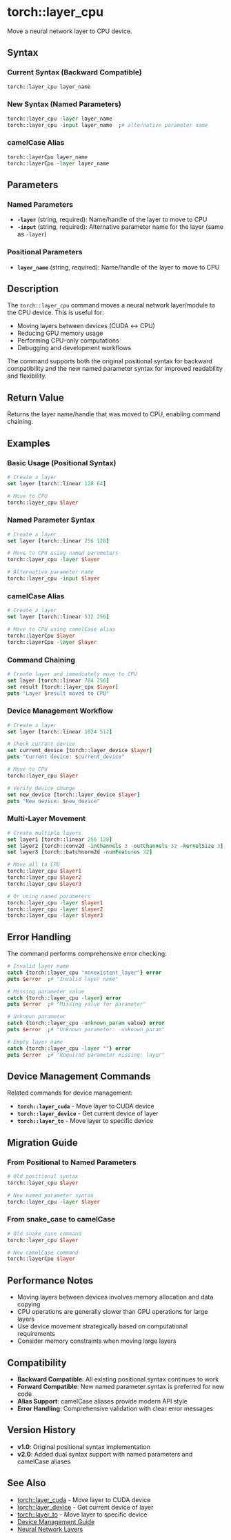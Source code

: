 # torch::layer_cpu

Move a neural network layer to CPU device.

## Syntax

### Current Syntax (Backward Compatible)
```tcl
torch::layer_cpu layer_name
```

### New Syntax (Named Parameters)
```tcl
torch::layer_cpu -layer layer_name
torch::layer_cpu -input layer_name  ;# alternative parameter name
```

### camelCase Alias
```tcl
torch::layerCpu layer_name
torch::layerCpu -layer layer_name
```

## Parameters

### Named Parameters
- **`-layer`** (string, required): Name/handle of the layer to move to CPU
- **`-input`** (string, required): Alternative parameter name for the layer (same as `-layer`)

### Positional Parameters  
- **`layer_name`** (string, required): Name/handle of the layer to move to CPU

## Description

The `torch::layer_cpu` command moves a neural network layer/module to the CPU device. This is useful for:

- Moving layers between devices (CUDA ↔ CPU)
- Reducing GPU memory usage
- Performing CPU-only computations
- Debugging and development workflows

The command supports both the original positional syntax for backward compatibility and the new named parameter syntax for improved readability and flexibility.

## Return Value

Returns the layer name/handle that was moved to CPU, enabling command chaining.

## Examples

### Basic Usage (Positional Syntax)
```tcl
# Create a layer
set layer [torch::linear 128 64]

# Move to CPU
torch::layer_cpu $layer
```

### Named Parameter Syntax
```tcl
# Create a layer  
set layer [torch::linear 256 128]

# Move to CPU using named parameters
torch::layer_cpu -layer $layer

# Alternative parameter name
torch::layer_cpu -input $layer
```

### camelCase Alias
```tcl
# Create a layer
set layer [torch::linear 512 256]

# Move to CPU using camelCase alias
torch::layerCpu $layer
torch::layerCpu -layer $layer
```

### Command Chaining
```tcl
# Create layer and immediately move to CPU
set layer [torch::linear 784 256]
set result [torch::layer_cpu $layer]
puts "Layer $result moved to CPU"
```

### Device Management Workflow
```tcl
# Create a layer
set layer [torch::linear 1024 512]

# Check current device
set current_device [torch::layer_device $layer]
puts "Current device: $current_device"

# Move to CPU
torch::layer_cpu $layer

# Verify device change
set new_device [torch::layer_device $layer]
puts "New device: $new_device"
```

### Multi-Layer Movement
```tcl
# Create multiple layers
set layer1 [torch::linear 256 128]
set layer2 [torch::conv2d -inChannels 3 -outChannels 32 -kernelSize 3]
set layer3 [torch::batchnorm2d -numFeatures 32]

# Move all to CPU
torch::layer_cpu $layer1
torch::layer_cpu $layer2  
torch::layer_cpu $layer3

# Or using named parameters
torch::layer_cpu -layer $layer1
torch::layer_cpu -layer $layer2
torch::layer_cpu -layer $layer3
```

## Error Handling

The command performs comprehensive error checking:

```tcl
# Invalid layer name
catch {torch::layer_cpu "nonexistent_layer"} error
puts $error  ;# "Invalid layer name"

# Missing parameter value
catch {torch::layer_cpu -layer} error
puts $error  ;# "Missing value for parameter"

# Unknown parameter
catch {torch::layer_cpu -unknown_param value} error
puts $error  ;# "Unknown parameter: -unknown_param"

# Empty layer name
catch {torch::layer_cpu -layer ""} error
puts $error  ;# "Required parameter missing: layer"
```

## Device Management Commands

Related commands for device management:

- **`torch::layer_cuda`** - Move layer to CUDA device
- **`torch::layer_device`** - Get current device of layer
- **`torch::layer_to`** - Move layer to specific device

## Migration Guide

### From Positional to Named Parameters

```tcl
# Old positional syntax
torch::layer_cpu $layer

# New named parameter syntax  
torch::layer_cpu -layer $layer
```

### From snake_case to camelCase

```tcl
# Old snake_case command
torch::layer_cpu $layer

# New camelCase command
torch::layerCpu $layer
```

## Performance Notes

- Moving layers between devices involves memory allocation and data copying
- CPU operations are generally slower than GPU operations for large layers
- Use device movement strategically based on computational requirements
- Consider memory constraints when moving large layers

## Compatibility

- **Backward Compatible**: All existing positional syntax continues to work
- **Forward Compatible**: New named parameter syntax is preferred for new code
- **Alias Support**: camelCase aliases provide modern API style
- **Error Handling**: Comprehensive validation with clear error messages

## Version History

- **v1.0**: Original positional syntax implementation
- **v2.0**: Added dual syntax support with named parameters and camelCase aliases

## See Also

- [torch::layer_cuda](layer_cuda.md) - Move layer to CUDA device
- [torch::layer_device](layer_device.md) - Get current device of layer  
- [torch::layer_to](layer_to.md) - Move layer to specific device
- [Device Management Guide](../guides/device_management.md)
- [Neural Network Layers](../guides/neural_layers.md) 